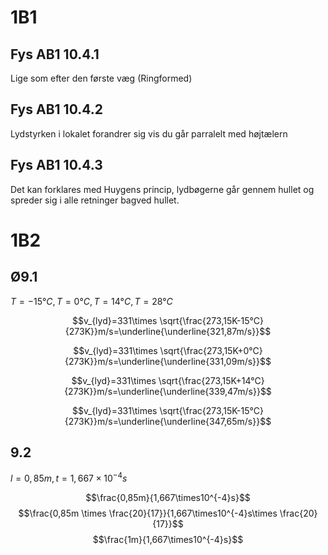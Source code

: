 # 1B1
## Fys AB1 10.4.1
Lige som efter den første væg (Ringformed)

## Fys AB1 10.4.2
Lydstyrken i lokalet forandrer sig vis du går parralelt med højtælern

## Fys AB1 10.4.3
Det kan forklares med Huygens princip, lydbøgerne går gennem hullet og spreder sig i alle retninger bagved hullet.

# 1B2
## Ø9.1
$T=-15°C, T=0°C, T=14°C, T=28°C$

$$v_{lyd}=331\times \sqrt{\frac{273,15K-15°C}{273K}}m/s=\underline{\underline{321,87m/s}}$$

$$v_{lyd}=331\times \sqrt{\frac{273,15K+0°C}{273K}}m/s=\underline{\underline{331,09m/s}}$$

$$v_{lyd}=331\times \sqrt{\frac{273,15K+14°C}{273K}}m/s=\underline{\underline{339,47m/s}}$$

$$v_{lyd}=331\times \sqrt{\frac{273,15K-15°C}{273K}}m/s=\underline{\underline{347,65m/s}}$$

## 9.2
$l=0,85m, t=1,667\times10^{-4}s$

$$\frac{0,85m}{1,667\times10^{-4}s}$$
$$\frac{0,85m \times \frac{20}{17}}{1,667\times10^{-4}s\times \frac{20}{17}}$$
$$\frac{1m}{1,667\times10^{-4}s}$$


